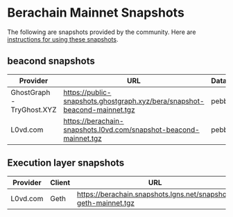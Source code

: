 # Berachain Mainnet Snapshots

The following are snapshots provided by the community. Here are [instructions for using these snapshots](https://docs.berachain.com/nodes/guides/snapshots).

## beacond snapshots

| Provider | URL | Database |
| -------- | --- | -------- |
| GhostGraph - TryGhost.XYZ | https://public-snapshots.ghostgraph.xyz/bera/snapshot-beacond-mainnet.tgz | pebbledb  |
| L0vd.com | https://berachain-snapshots.l0vd.com/snapshot-beacond-mainnet.tgz | pebbledb |

## Execution layer snapshots
| Provider | Client | URL |
| -------- | --- | -------- |
| L0vd.com | Geth | https://berachain.snapshots.lgns.net/snapshot-geth-mainnet.tgz |
